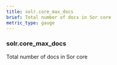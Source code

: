 ```yaml
---
title: solr.core_max_docs
brief: Total number of docs in Sor core
metric_type: gauge
---
```

### solr.core_max_docs

Total number of docs in Sor core
